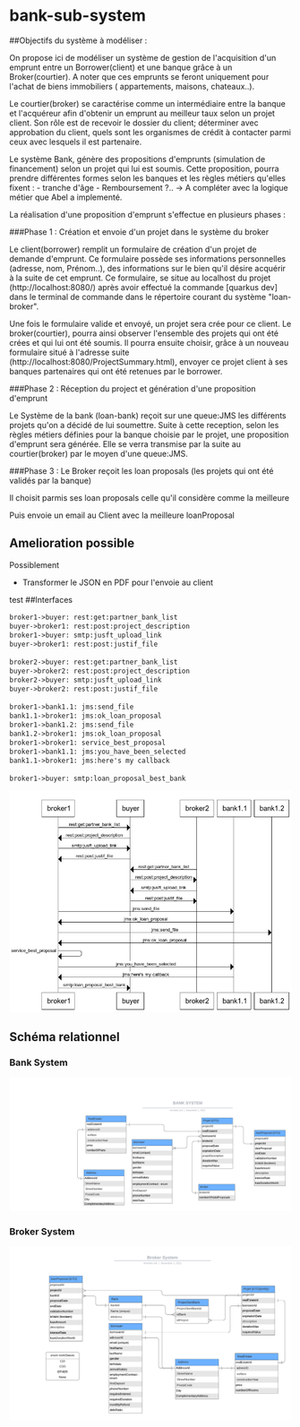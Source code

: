 # bank-sub-system

##Objectifs du système à modéliser : 

On propose ici de modéliser un système de gestion de l'acquisition d'un emprunt entre un Borrower(client) et une banque 
grâce à un Broker(courtier).
A noter que ces emprunts se feront uniquement pour l'achat de biens immobiliers ( appartements, maisons, chateaux..).

Le courtier(broker) se caractérise comme un intermédiaire entre la banque et l'acquéreur afin d'obtenir un emprunt au meilleur
taux selon un projet client.
Son rôle est de recevoir le dossier du client; déterminer avec approbation du client, quels sont les organismes
de crédit à contacter parmi ceux avec lesquels il est partenaire. 


Le système Bank, génère des propositions d'emprunts (simulation de financement) selon un projet qui lui est soumis.
Cette proposition, pourra prendre différentes formes selon les banques et les règles métiers qu'elles fixent :
    - tranche d'âge 
    - Remboursement ?..
    -> A compléter avec la logique métier que Abel a implementé.



La réalisation d'une proposition d'emprunt s'effectue en plusieurs phases : 

###Phase 1 : Création et envoie d'un projet dans le système du broker 

Le client(borrower) remplit un formulaire de création d'un projet de demande d'emprunt. Ce formulaire possède
ses informations personnelles (adresse, nom, Prénom..), des informations sur le bien qu'il désire acquérir à la suite
de cet emprunt. Ce formulaire, se situe au localhost du projet (http://localhost:8080/) après avoir effectué 
la commande [quarkus dev] dans le terminal de commande dans le répertoire courant du système "loan-broker".

Une fois le formulaire valide et envoyé, un projet sera crée pour ce client.
Le broker(courtier), pourra ainsi observer l'ensemble des projets qui ont été crées et qui lui ont été soumis.
Il pourra ensuite choisir, grâce à un nouveau formulaire situé à l'adresse suite (http://localhost:8080/ProjectSummary.html),
envoyer ce projet client à ses banques partenaires qui ont été retenues par le borrower.



###Phase 2 : Réception du project et génération d'une proposition d'emprunt 

Le Système de la bank (loan-bank) reçoit sur une queue:JMS les différents projets qu'on a décidé de lui soumettre.
Suite à cette reception, selon les règles métiers définies pour la banque choisie par le projet, une proposition
d'emprunt sera générée. Elle se verra transmise par la suite au courtier(broker) par le moyen d'une queue:JMS. 



###Phase 3 :
Le Broker reçoit les loan proposals (les projets qui ont été validés par la banque)

Il choisit parmis ses loan proposals celle qu'il considère comme la meilleure

Puis envoie un email au Client avec la meilleure loanProposal

## Amelioration possible
Possiblement 
- Transformer le JSON en PDF pour l'envoie au client

test
##Interfaces
```
broker1->buyer: rest:get:partner_bank_list
buyer->broker1: rest:post:project_description
broker1->buyer: smtp:jusft_upload_link
buyer->broker1: rest:post:justif_file

broker2->buyer: rest:get:partner_bank_list
buyer->broker2: rest:post:project_description
broker2->buyer: smtp:jusft_upload_link
buyer->broker2: rest:post:justif_file

broker1->bank1.1: jms:send_file
bank1.1->broker1: jms:ok_loan_proposal
broker1->bank1.2: jms:send_file
bank1.2->broker1: jms:ok_loan_proposal
broker1->broker1: service_best_proposal
broker1->bank1.1: jms:you_have_been_selected
bank1.1->broker1: jms:here's my callback

broker1->buyer: smtp:loan_proposal_best_bank
```
![](seqDiagram.png)
## Schéma relationnel
### Bank System
![](bank_system_Relat.png)
### Broker System
![](broker_system_Relat.png)
